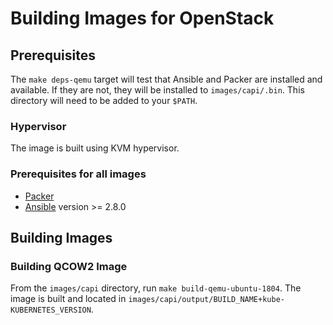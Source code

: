 # Building Images for OpenStack

## Prerequisites

The `make deps-qemu` target will test that Ansible and Packer are installed and available. If they are not, they will be installed to `images/capi/.bin`. This directory will need to be added to your `$PATH`.

### Hypervisor

The image is built using KVM hypervisor.

### Prerequisites for all images

- [Packer](https://www.packer.io/intro/getting-started/install.html)
- [Ansible](http://docs.ansible.com/ansible/latest/intro_installation.html) version >= 2.8.0

## Building Images

### Building QCOW2 Image

From the `images/capi` directory, run `make build-qemu-ubuntu-1804`. The image is built and located in `images/capi/output/BUILD_NAME+kube-KUBERNETES_VERSION`.
